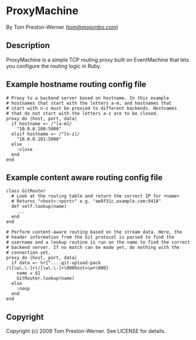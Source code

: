 ProxyMachine
============

By Tom Preston-Werner (tom@mojombo.com)


Description
-----------

ProxyMachine is a simple TCP routing proxy built on EventMachine that lets you
configure the routing logic in Ruby.


Example hostname routing config file
------------------------------------

    # Proxy to a backend server based on hostname. In this example
    # hostnames that start with the letters a-m, and hostnames that
    # start with n-z must be proxied to different backends. Hostnames
    # that do not start with the letters a-z are to be closed.
    proxy do |host, port, data|
      if hostname =~ /^[a-m]/
        "10.0.0.100:5000"
      elsif hostname =~ /^[n-z]/
        "10.0.0.101:5000"
      else
        :close
      end
    end


Example content aware routing config file
-----------------------------------

    class GitRouter
      # Look at the routing table and return the correct IP for +name+
      # Returns "<host>:<port>" e.g. "ae8f31c.example.com:9418"
      def self.lookup(name)
        ...
      end
    end

    # Perform content-aware routing based on the stream data. Here, the
    # header information from the Git protocol is parsed to find the 
    # username and a lookup routine is run on the name to find the correct
    # backend server. If no match can be made yet, do nothing with the
    # connection yet.
    proxy do |host, port, data|
      if data =~ %r{^....git-upload-pack /([\w\.\-]+)/[\w\.\-]+\000host=\w+\000}
        name = $1
        GitRouter.lookup(name)
      else
        :noop
      end
    end


Copyright
---------

Copyright (c) 2009 Tom Preston-Werner. See LICENSE for details.